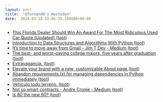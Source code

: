 ```yaml
---
layout: post
title:  "@fernand0's Mastodon"
date:  2024-03-18 10:06:35.589000+00:00
---
```

*  [This Florida Dealer Should Win An Award For The Most Ridiculous Used Car Quote (Updated) ](https://jalopnik.com/this-florida-dealer-should-win-an-award-for-the-most-ri-184855540) ([toot](https://mastodon.social/@fernand0/112116131141077599))
*  [Introduction to Data Structures and Algorithms With Python ](https://dev.to/smartjeff/introduction-to-data-structures-and-algorithms-with-python-33c) ([toot](https://mastodon.social/@fernand0/112116012447577983))
*  [It’s time to move away from Gmail - Jim T Dev - Medium ](https://medium.com/@jimtdev/its-time-to-move-away-from-gmail-989bd859a81) ([toot](https://mastodon.social/@fernand0/112114385368853082))
*  [The best- and worst-paying college majors, five years after graduation ](https://www.cnbc.com/2022/02/12/the-best-and-worst-paying-college-majors-five-years-after-graduation.htm) ([toot](https://mastodon.social/@fernand0/112112415886889168))
*  [Extravagancia. ](https://avecesunafoto.wordpress.com/2024/03/17/extravagancia) ([toot](https://mastodon.social/@fernand0/112112413069164822))
*  [Elevate your brand with a new, customizable About page ](https://blog.medium.com/elevate-your-brand-with-a-new-customizable-about-page-3392eb9fba7) ([toot](https://mastodon.social/@fernand0/112112232287051472))
*  [Abandon requirements.txt for managing dependencies in Python immediately  ](https://medium.com/@ramalhodevitor/abandon-requirements-txt-for-managing-dependencies-in-python-immediately-50b1c45b824a) ([toot](https://mastodon.social/@fernand0/112112036958656339))
*  [Vehículo todo terreno. ](https://www.flickr.com/photos/fernand0/53565019754) ([toot](https://mastodon.social/@fernand0/112111809931968342))
*  [Not so smart contracts - Andre Cronje - Medium ](https://andrecronje.medium.com/not-so-smart-contracts-8c9ab4368d2) ([toot](https://mastodon.social/@fernand0/112111703437616122))
*  [Is 80 the new 60? ](https://news.harvard.edu/gazette/story/2022/02/is-80-the-new-60) ([toot](https://mastodon.social/@fernand0/112111088202788170))
